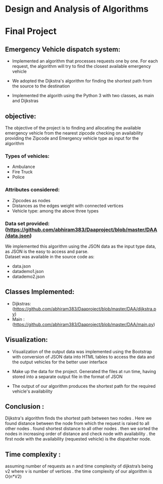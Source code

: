 # Design and Analysis of Algorithms
# Final Project



## Emergency Vehicle dispatch system:


* Implemented an algorithm that processes requests one by one. For each request, the algorithm
will try to find the closest available emergency vehicle

* We adopted the Dijkstra's algorithm for finding the shortest path from the source to the destination

* Implemented the algorith using the Python 3 with two classes, as main and Dijkstras

## objective:
  The objective of the project is to finding and allocating the available emergency vehicle from the nearest zipcode checking on availability providing the Zipcode and Emergency vehicle type as input for the algorithm
  
### Types of vehicles:
  * Ambulance
  * Fire Truck
  * Police
  
### Attributes considered:
  * Zipcodes as nodes
  * Distances as the edges weight with connected vertices
  * Vehicle type: among the above three types
  
### Data set provided: (https://github.com/abhiram383/Daaproject/blob/master/DAA/data.json)
We implemented this algorithm using the JSON data as the input type data, as JSON is the easy to access and parse.  
Dataset was available in the source code as:
   * data.json
   * datademo1.json
   * datademo2.json

## Classes Implemented:
  * Dijkstras: (https://github.com/abhiram383/Daaproject/blob/master/DAA/dijkstra.py)
  * Main     : (https://github.com/abhiram383/Daaproject/blob/master/DAA/main.py)
 
## Visualization:
* Visualization of the output data was implemented using the Bootstrap with conversion of JSON data into HTML tables to access the data and the output vehicles for the better user interface

* Make up the data for the project. Generated the files at run time, having stored into a separate output file in the format of JSON

* The output of our algorithm produces the shortest path for the required vehicle's availability


## Conclusion :
Dijkstra's algorithm finds the shortest path between two nodes . Here
we found distance between the node from which the request is raised
to all other nodes . found shortest distance to all other nodes . then we
sorted the nodes in increasing order of distance and check node with
availability . the first node with the availability (requested vehicle) is
the dispatcher node.

## Time complexity :
assuming number of requests as n and time complexity of dijkstra’s
being v2 where v is number of vertices . the time complexity of our
algorithm is O(n*V2)
